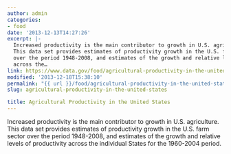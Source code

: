 ```yaml
---
author: admin
categories:
- food
date: '2013-12-13T14:27:26'
excerpt: |-
  Increased productivity is the main contributor to growth in U.S. agriculture.
  This data set provides estimates of productivity growth in the U.S. farm sector
  over the period 1948-2008, and estimates of the growth and relative levels of productivity
  across the…
link: https://www.data.gov/food/agricultural-productivity-in-the-united-states/
modified: '2013-12-18T15:38:10'
permalink: "{{ url }}/food/agricultural-productivity-in-the-united-states/"
slug: agricultural-productivity-in-the-united-states

title: Agricultural Productivity in the United States
---
```


Increased productivity is the main contributor to growth in U.S. agriculture. This data set provides estimates of productivity growth in the U.S. farm sector over the period 1948-2008, and estimates of the growth and relative levels of productivity across the individual States for the 1960-2004 period.

